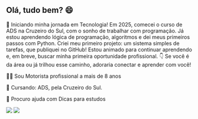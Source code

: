 
## Olá, tudo bem? 😄


🚀 Iniciando minha jornada em Tecnologia! Em 2025, comecei o curso de ADS na Cruzeiro do Sul, com o sonho de trabalhar com programação. Já estou aprendendo lógica de programação, algoritmos e dei meus primeiros passos com Python. Criei meu primeiro projeto: um sistema simples de tarefas, que publiquei no GitHub! Estou animado para continuar aprendendo e, em breve, buscar minha primeira oportunidade profissional. 👇 Se você é da área ou já trilhou esse caminho, adoraria conectar e aprender com você!

👩‍💻 Sou Motorista profissional a mais de 8 anos

🧠 Cursando: ADS, pela Cruzeiro do Sul. 

🤔 Procuro ajuda com Dicas para estudos

<a>[<img src="https://img.shields.io/badge/linkedin-%2312100E.svg?&style=for-the-badge&logo=linkedin&logoColor=white&color=purple">](https://www.linkedin.com/in/leandro-baraldi)
[<img src="https://img.shields.io/badge/instagram-%2312100E.svg?&style=for-the-badge&logo=instagram&logoColor=white&color=purple">](https://www.instagram.com/leandro__baraldi)

